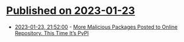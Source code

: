 # [Published on 2023-01-23](index.md)

* [2023-01-23, 21:52:00](https://soylentnews.org/article.pl?sid=23/01/23/0236230&from=rss) - [More Malicious Packages Posted to Online Repository. This Time It’s PyPI](https://soylentnews.org/article.pl?sid=23/01/23/0236230&from=rss)
